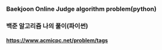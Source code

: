### Baekjoon Online Judge algorithm problem(python)  
### 백준 알고리즘 나의 풀이(파이썬)  
#### https://www.acmicpc.net/problem/tags    
